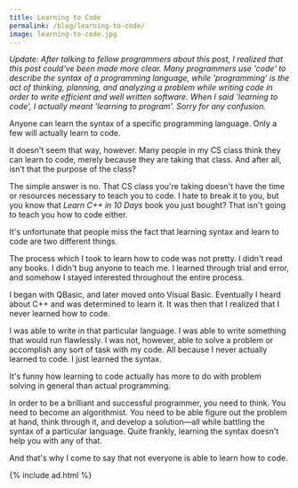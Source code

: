 ```yaml
---
title: Learning to Code
permalink: /blog/learning-to-code/
image: learning-to-code.jpg
---
```


*Update: After talking to fellow programmers about this post, I realized that this post could've been made more clear. Many programmers use 'code' to describe the syntax of a programming language, while 'programming' is the act of thinking, planning, and analyzing a problem while writing code in order to write efficient and well written software. When I said 'learning to code', I actually meant 'learning to program'. Sorry for any confusion.*

Anyone can learn the syntax of a specific programming language. Only a few will actually learn to code.

It doesn't seem that way, however. Many people in my CS class think they can learn to code, merely because they are taking that class. And after all, isn’t that the purpose of the class?

The simple answer is no. That CS class you're taking doesn't have the time or resources necessary to teach you to code. I hate to break it to you, but you know that *Learn C++ in 10 Days* book you just bought? That isn't going to teach you how to code either.

It's unfortunate that people miss the fact that learning syntax and learn to code are two different things.

The process which I took to learn how to code was not pretty. I didn't read any books. I didn't bug anyone to teach me. I learned through trial and error, and somehow I stayed interested throughout the entire process.

I began with QBasic, and later moved onto Visual Basic. Eventually I heard about C++ and was determined to learn it. It was then that I realized that I never learned how to code.

I was able to write in that particular language. I was able to write something that would run flawlessly. I was not, however, able to solve a problem or accomplish any sort of task with my code. All because I never actually learned to code. I just learned the syntax.

It's funny how learning to code actually has more to do with problem solving in general than actual programming.

In order to be a brilliant and successful programmer, you need to think. You need to become an algorithmist. You need to be able figure out the problem at hand, think through it, and develop a solution—all while battling the syntax of a particular language. Quite frankly, learning the syntax doesn't help you with any of that.

And that's why I come to say that not everyone is able to learn how to code.

{% include ad.html %}
